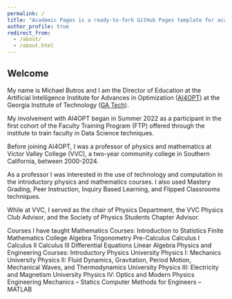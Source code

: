 ```yaml
---
permalink: /
title: "Academic Pages is a ready-to-fork GitHub Pages template for academic personal websites"
author_profile: true
redirect_from: 
  - /about/
  - /about.html
---
```


## Welcome

My name is Michael Butros and I am the Director of Education at the Artificial Intelligence Institute for Advances in Optimization ([AI4OPT](https://www.ai4opt.org)) at the Georgia Institute of Technology ([GA Tech](https://www.gatech.edu)).

My involvement with AI4OPT began in Summer 2022 as a participant in the first cohort of the Faculty Training Program (FTP) offered through the institute to train faculty in Data Science techniques.

Before joining AI4OPT, I was a professor of physics and mathematics at Victor Valley College (VVC), a two-year community college in Southern California, between 2000-2024. 

As a professor I was interested in the use of technology and computation in the introductory physics and mathematics courses.  I also used Mastery Grading, Peer Instruction, Inquiry Based Learning, and Flipped Classrooms techniques.  

While at VVC, I served as the chair of Physics Department, the VVC Physics Club Advisor, and the Society of Physics Students Chapter Advisor.

Courses I have taught
Mathematics Courses:
Introduction to Statistics 
Finite Mathematics
College Algebra
Trigonometry
Pre-Calculus
Calculus I 
Calculus II
Calculus III 
Differential Equations
Linear Algebra
Physics and Engineering Courses:
Introductory Physics
University Physics I:  Mechanics
University Physics II: Fluid Dynamics, Gravitation, Period Motion, Mechanical Waves, and Thermodynamics
University Physics III: Electricity and Magnetism
University Physics IV: Optics and Modern Physics
Engineering Mechanics – Statics
Computer Methods for Engineers – MATLAB
